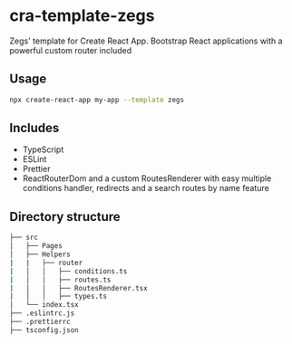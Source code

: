 # cra-template-zegs

Zegs' template for Create React App. Bootstrap React applications with a powerful custom router included

## Usage

```sh
npx create-react-app my-app --template zegs
```

## Includes

- TypeScript
- ESLint
- Prettier
- ReactRouterDom and a custom RoutesRenderer with easy multiple conditions handler, redirects and a search routes by name feature

## Directory structure

```bash
├── src
│   ├── Pages
│   ├── Helpers
|   |   ├── router
|   │   │   ├── conditions.ts
|   │   │   ├── routes.ts
|   │   │   ├── RoutesRenderer.tsx
|   │   │   ├── types.ts
│   └── index.tsx
├── .eslintrc.js
├── .prettierrc
├── tsconfig.json
```
